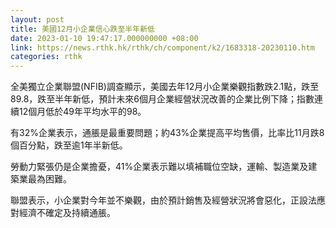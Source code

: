 ```yaml
---
layout: post
title: 美國12月小企業信心跌至半年新低
date: 2023-01-10 19:47:17.000000000 +08:00
link: https://news.rthk.hk/rthk/ch/component/k2/1683318-20230110.htm
categories: rthk
---
```


全美獨立企業聯盟(NFIB)調查顯示，美國去年12月小企業樂觀指數跌2.1點，跌至89.8，跌至半年新低，預計未來6個月企業經營狀況改善的企業比例下降；指數連續12個月低於49年平均水平的98。

有32%企業表示，通脹是最重要問題；約43%企業提高平均售價，比率比11月跌8個百分點，跌至逾1年半新低。

勞動力緊張仍是企業擔憂，41%企業表示難以填補職位空缺，運輸、製造業及建築業最為困難。

聯盟表示，小企業對今年並不樂觀，由於預計銷售及經營狀況將會惡化，正設法應對經濟不確定及持續通脹。
